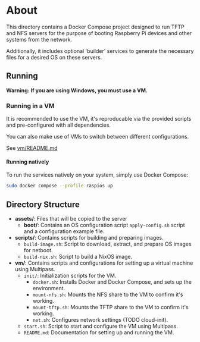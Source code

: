 # About

This directory contains a Docker Compose project designed to run TFTP and NFS servers for the purpose of booting Raspberry Pi devices and other systems from the network. 

Additionally, it includes optional 'builder' services to generate the necessary files for a desired OS on these servers. 

## Running
**Warning: If you are using Windows, you must use a VM.**

### Running in a VM
It is recommended to use the VM, it's reproducable via the provided scripts and pre-configured with all dependencies.

You can also make use of VMs to switch between different configurations.

See [vm/README.md](vm/README.md)

#### Running natively

To run the services natively on your system, simply use Docker Compose:

```sh
sudo docker compose --profile raspios up
```

## Directory Structure

- **assets/**: Files that will be copied to the server
  - **boot/**: Contains an OS configuration script `apply-config.sh` script and a configuration example file.
- **scripts/**: Contains scripts for building and preparing images.
  - `build-image.sh`: Script to download, extract, and prepare OS images for netboot.
  - `build-nix.sh`: Script to build a NixOS image.
- **vm/**: Contains scripts and configurations for setting up a virtual machine using Multipass.
  - `init/`: Initialization scripts for the VM.
    - `docker.sh`: Installs Docker and Docker Compose, and sets up the environment.
    - `mount-nfs.sh`: Mounts the NFS share to the VM to confirm it's working.
    - `mount-tftp.sh`: Mounts the TFTP share to the VM to confirm it's working.
    - `net.sh`: Configures network settings (TODO cloud-init).
  - `start.sh`: Script to start and configure the VM using Multipass.
  - `README.md`: Documentation for setting up and running the VM.